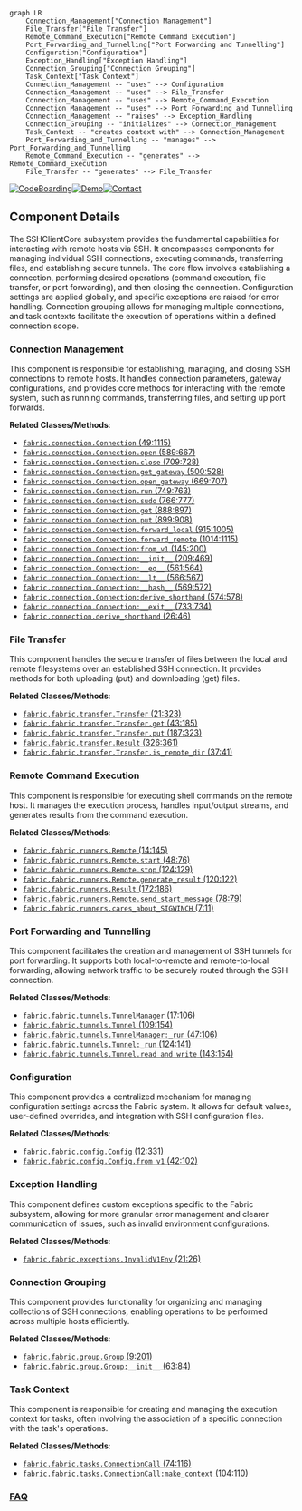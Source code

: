 ```mermaid
graph LR
    Connection_Management["Connection Management"]
    File_Transfer["File Transfer"]
    Remote_Command_Execution["Remote Command Execution"]
    Port_Forwarding_and_Tunnelling["Port Forwarding and Tunnelling"]
    Configuration["Configuration"]
    Exception_Handling["Exception Handling"]
    Connection_Grouping["Connection Grouping"]
    Task_Context["Task Context"]
    Connection_Management -- "uses" --> Configuration
    Connection_Management -- "uses" --> File_Transfer
    Connection_Management -- "uses" --> Remote_Command_Execution
    Connection_Management -- "uses" --> Port_Forwarding_and_Tunnelling
    Connection_Management -- "raises" --> Exception_Handling
    Connection_Grouping -- "initializes" --> Connection_Management
    Task_Context -- "creates context with" --> Connection_Management
    Port_Forwarding_and_Tunnelling -- "manages" --> Port_Forwarding_and_Tunnelling
    Remote_Command_Execution -- "generates" --> Remote_Command_Execution
    File_Transfer -- "generates" --> File_Transfer
```
[![CodeBoarding](https://img.shields.io/badge/Generated%20by-CodeBoarding-9cf?style=flat-square)](https://github.com/CodeBoarding/GeneratedOnBoardings)[![Demo](https://img.shields.io/badge/Try%20our-Demo-blue?style=flat-square)](https://www.codeboarding.org/demo)[![Contact](https://img.shields.io/badge/Contact%20us%20-%20contact@codeboarding.org-lightgrey?style=flat-square)](mailto:contact@codeboarding.org)

## Component Details

The SSHClientCore subsystem provides the fundamental capabilities for interacting with remote hosts via SSH. It encompasses components for managing individual SSH connections, executing commands, transferring files, and establishing secure tunnels. The core flow involves establishing a connection, performing desired operations (command execution, file transfer, or port forwarding), and then closing the connection. Configuration settings are applied globally, and specific exceptions are raised for error handling. Connection grouping allows for managing multiple connections, and task contexts facilitate the execution of operations within a defined connection scope.

### Connection Management
This component is responsible for establishing, managing, and closing SSH connections to remote hosts. It handles connection parameters, gateway configurations, and provides core methods for interacting with the remote system, such as running commands, transferring files, and setting up port forwards.


**Related Classes/Methods**:

- <a href="https://github.com/fabric/fabric/blob/master/fabric/connection.py#L49-L1115" target="_blank" rel="noopener noreferrer">`fabric.connection.Connection` (49:1115)</a>
- <a href="https://github.com/fabric/fabric/blob/master/fabric/connection.py#L589-L667" target="_blank" rel="noopener noreferrer">`fabric.connection.Connection.open` (589:667)</a>
- <a href="https://github.com/fabric/fabric/blob/master/fabric/connection.py#L709-L728" target="_blank" rel="noopener noreferrer">`fabric.connection.Connection.close` (709:728)</a>
- <a href="https://github.com/fabric/fabric/blob/master/fabric/connection.py#L500-L528" target="_blank" rel="noopener noreferrer">`fabric.connection.Connection.get_gateway` (500:528)</a>
- <a href="https://github.com/fabric/fabric/blob/master/fabric/connection.py#L669-L707" target="_blank" rel="noopener noreferrer">`fabric.connection.Connection.open_gateway` (669:707)</a>
- <a href="https://github.com/fabric/fabric/blob/master/fabric/connection.py#L749-L763" target="_blank" rel="noopener noreferrer">`fabric.connection.Connection.run` (749:763)</a>
- <a href="https://github.com/fabric/fabric/blob/master/fabric/connection.py#L766-L777" target="_blank" rel="noopener noreferrer">`fabric.connection.Connection.sudo` (766:777)</a>
- <a href="https://github.com/fabric/fabric/blob/master/fabric/connection.py#L888-L897" target="_blank" rel="noopener noreferrer">`fabric.connection.Connection.get` (888:897)</a>
- <a href="https://github.com/fabric/fabric/blob/master/fabric/connection.py#L899-L908" target="_blank" rel="noopener noreferrer">`fabric.connection.Connection.put` (899:908)</a>
- <a href="https://github.com/fabric/fabric/blob/master/fabric/connection.py#L915-L1005" target="_blank" rel="noopener noreferrer">`fabric.connection.Connection.forward_local` (915:1005)</a>
- <a href="https://github.com/fabric/fabric/blob/master/fabric/connection.py#L1014-L1115" target="_blank" rel="noopener noreferrer">`fabric.connection.Connection.forward_remote` (1014:1115)</a>
- <a href="https://github.com/fabric/fabric/blob/master/fabric/connection.py#L145-L200" target="_blank" rel="noopener noreferrer">`fabric.connection.Connection:from_v1` (145:200)</a>
- <a href="https://github.com/fabric/fabric/blob/master/fabric/connection.py#L209-L469" target="_blank" rel="noopener noreferrer">`fabric.connection.Connection:__init__` (209:469)</a>
- <a href="https://github.com/fabric/fabric/blob/master/fabric/connection.py#L561-L564" target="_blank" rel="noopener noreferrer">`fabric.connection.Connection:__eq__` (561:564)</a>
- <a href="https://github.com/fabric/fabric/blob/master/fabric/connection.py#L566-L567" target="_blank" rel="noopener noreferrer">`fabric.connection.Connection:__lt__` (566:567)</a>
- <a href="https://github.com/fabric/fabric/blob/master/fabric/connection.py#L569-L572" target="_blank" rel="noopener noreferrer">`fabric.connection.Connection:__hash__` (569:572)</a>
- <a href="https://github.com/fabric/fabric/blob/master/fabric/connection.py#L574-L578" target="_blank" rel="noopener noreferrer">`fabric.connection.Connection:derive_shorthand` (574:578)</a>
- <a href="https://github.com/fabric/fabric/blob/master/fabric/connection.py#L733-L734" target="_blank" rel="noopener noreferrer">`fabric.connection.Connection:__exit__` (733:734)</a>
- <a href="https://github.com/fabric/fabric/blob/master/fabric/connection.py#L26-L46" target="_blank" rel="noopener noreferrer">`fabric.connection.derive_shorthand` (26:46)</a>


### File Transfer
This component handles the secure transfer of files between the local and remote filesystems over an established SSH connection. It provides methods for both uploading (put) and downloading (get) files.


**Related Classes/Methods**:

- <a href="https://github.com/fabric/fabric/blob/master/fabric/transfer.py#L21-L323" target="_blank" rel="noopener noreferrer">`fabric.fabric.transfer.Transfer` (21:323)</a>
- <a href="https://github.com/fabric/fabric/blob/master/fabric/transfer.py#L43-L185" target="_blank" rel="noopener noreferrer">`fabric.fabric.transfer.Transfer.get` (43:185)</a>
- <a href="https://github.com/fabric/fabric/blob/master/fabric/transfer.py#L187-L323" target="_blank" rel="noopener noreferrer">`fabric.fabric.transfer.Transfer.put` (187:323)</a>
- <a href="https://github.com/fabric/fabric/blob/master/fabric/transfer.py#L326-L361" target="_blank" rel="noopener noreferrer">`fabric.fabric.transfer.Result` (326:361)</a>
- <a href="https://github.com/fabric/fabric/blob/master/fabric/transfer.py#L37-L41" target="_blank" rel="noopener noreferrer">`fabric.fabric.transfer.Transfer.is_remote_dir` (37:41)</a>


### Remote Command Execution
This component is responsible for executing shell commands on the remote host. It manages the execution process, handles input/output streams, and generates results from the command execution.


**Related Classes/Methods**:

- <a href="https://github.com/fabric/fabric/blob/master/fabric/runners.py#L14-L145" target="_blank" rel="noopener noreferrer">`fabric.fabric.runners.Remote` (14:145)</a>
- <a href="https://github.com/fabric/fabric/blob/master/fabric/runners.py#L48-L76" target="_blank" rel="noopener noreferrer">`fabric.fabric.runners.Remote.start` (48:76)</a>
- <a href="https://github.com/fabric/fabric/blob/master/fabric/runners.py#L124-L129" target="_blank" rel="noopener noreferrer">`fabric.fabric.runners.Remote.stop` (124:129)</a>
- <a href="https://github.com/fabric/fabric/blob/master/fabric/runners.py#L120-L122" target="_blank" rel="noopener noreferrer">`fabric.fabric.runners.Remote.generate_result` (120:122)</a>
- <a href="https://github.com/fabric/fabric/blob/master/fabric/runners.py#L172-L186" target="_blank" rel="noopener noreferrer">`fabric.fabric.runners.Result` (172:186)</a>
- <a href="https://github.com/fabric/fabric/blob/master/fabric/runners.py#L78-L79" target="_blank" rel="noopener noreferrer">`fabric.fabric.runners.Remote.send_start_message` (78:79)</a>
- <a href="https://github.com/fabric/fabric/blob/master/fabric/runners.py#L7-L11" target="_blank" rel="noopener noreferrer">`fabric.fabric.runners.cares_about_SIGWINCH` (7:11)</a>


### Port Forwarding and Tunnelling
This component facilitates the creation and management of SSH tunnels for port forwarding. It supports both local-to-remote and remote-to-local forwarding, allowing network traffic to be securely routed through the SSH connection.


**Related Classes/Methods**:

- <a href="https://github.com/fabric/fabric/blob/master/fabric/tunnels.py#L17-L106" target="_blank" rel="noopener noreferrer">`fabric.fabric.tunnels.TunnelManager` (17:106)</a>
- <a href="https://github.com/fabric/fabric/blob/master/fabric/tunnels.py#L109-L154" target="_blank" rel="noopener noreferrer">`fabric.fabric.tunnels.Tunnel` (109:154)</a>
- <a href="https://github.com/fabric/fabric/blob/master/fabric/tunnels.py#L47-L106" target="_blank" rel="noopener noreferrer">`fabric.fabric.tunnels.TunnelManager:_run` (47:106)</a>
- <a href="https://github.com/fabric/fabric/blob/master/fabric/tunnels.py#L124-L141" target="_blank" rel="noopener noreferrer">`fabric.fabric.tunnels.Tunnel:_run` (124:141)</a>
- <a href="https://github.com/fabric/fabric/blob/master/fabric/tunnels.py#L143-L154" target="_blank" rel="noopener noreferrer">`fabric.fabric.tunnels.Tunnel.read_and_write` (143:154)</a>


### Configuration
This component provides a centralized mechanism for managing configuration settings across the Fabric system. It allows for default values, user-defined overrides, and integration with SSH configuration files.


**Related Classes/Methods**:

- <a href="https://github.com/fabric/fabric/blob/master/fabric/config.py#L12-L331" target="_blank" rel="noopener noreferrer">`fabric.fabric.config.Config` (12:331)</a>
- <a href="https://github.com/fabric/fabric/blob/master/fabric/config.py#L42-L102" target="_blank" rel="noopener noreferrer">`fabric.fabric.config.Config.from_v1` (42:102)</a>


### Exception Handling
This component defines custom exceptions specific to the Fabric subsystem, allowing for more granular error management and clearer communication of issues, such as invalid environment configurations.


**Related Classes/Methods**:

- <a href="https://github.com/fabric/fabric/blob/master/fabric/exceptions.py#L21-L26" target="_blank" rel="noopener noreferrer">`fabric.fabric.exceptions.InvalidV1Env` (21:26)</a>


### Connection Grouping
This component provides functionality for organizing and managing collections of SSH connections, enabling operations to be performed across multiple hosts efficiently.


**Related Classes/Methods**:

- <a href="https://github.com/fabric/fabric/blob/master/fabric/group.py#L9-L201" target="_blank" rel="noopener noreferrer">`fabric.fabric.group.Group` (9:201)</a>
- <a href="https://github.com/fabric/fabric/blob/master/fabric/group.py#L63-L84" target="_blank" rel="noopener noreferrer">`fabric.fabric.group.Group:__init__` (63:84)</a>


### Task Context
This component is responsible for creating and managing the execution context for tasks, often involving the association of a specific connection with the task's operations.


**Related Classes/Methods**:

- <a href="https://github.com/fabric/fabric/blob/master/fabric/tasks.py#L74-L116" target="_blank" rel="noopener noreferrer">`fabric.fabric.tasks.ConnectionCall` (74:116)</a>
- <a href="https://github.com/fabric/fabric/blob/master/fabric/tasks.py#L104-L110" target="_blank" rel="noopener noreferrer">`fabric.fabric.tasks.ConnectionCall:make_context` (104:110)</a>




### [FAQ](https://github.com/CodeBoarding/GeneratedOnBoardings/tree/main?tab=readme-ov-file#faq)